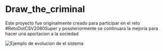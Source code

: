 # Draw_the_criminal
Este proyecto fue originalmente creado para participar en el reto #RetoDotCSV2080Super y possteriormente se continuara la mejoria para hacer una aportacion a la sociedad


![Ejemplo de evolucion de el sistema](relative/path/to/img.jpg?raw=true "Ejemplo 1")
